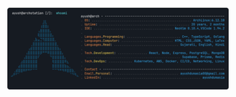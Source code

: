 <!-- <p align="center">Self-taught programmer passionate about systems, DevOps, backend development, and building impactful projects.</p> -->

![alt text](assests/final.png)
